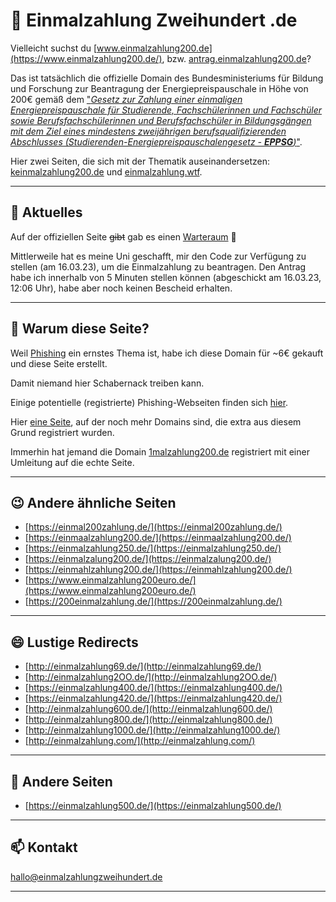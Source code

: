 # 💸 Einmalzahlung Zweihundert .de

Vielleicht suchst du [www.einmalzahlung200.de](https://www.einmalzahlung200.de/), bzw. [antrag.einmalzahlung200.de](https://antrag.einmalzahlung200.de/)?

Das ist tatsächlich die offizielle Domain des Bundesministeriums für Bildung und Forschung zur Beantragung der Energiepreispauschale in Höhe von 200€ gemäß dem ["*Gesetz zur Zahlung einer einmaligen Energiepreispauschale für Studierende, Fachschülerinnen und Fachschüler sowie Berufsfachschülerinnen und Berufsfachschüler in Bildungsgängen mit dem Ziel eines mindestens zweijährigen berufsqualifizierenden Abschlusses (Studierenden-Energiepreispauschalengesetz - **EPPSG**)*"](https://www.gesetze-im-internet.de/eppsg/).

Hier zwei Seiten, die sich mit der Thematik auseinandersetzen: [keinmalzahlung200.de](https://www.keinmalzahlung200.de/) und [einmalzahlung.wtf](https://einmalzahlung.wtf/).

---

## 📰 Aktuelles

Auf der offiziellen Seite <del>gibt</del> gab es einen [Warteraum](Warteraum) 🤦

Mittlerweile hat es meine Uni geschafft, mir den Code zur Verfügung zu stellen (am 16.03.23), um die Einmalzahlung zu beantragen. Den Antrag habe ich innerhalb von 5 Minuten stellen können (abgeschickt am 16.03.23, 12:06 Uhr), habe aber noch keinen Bescheid erhalten.

---

## 🤔 Warum diese Seite?

Weil [Phishing](https://de.wikipedia.org/wiki/Phishing) ein ernstes Thema ist, habe ich diese Domain für ~6€ gekauft und diese Seite erstellt.

Damit niemand hier Schabernack treiben kann.

Einige potentielle (registrierte) Phishing-Webseiten finden sich [hier](Phishing).

Hier [eine Seite](https://einmaIzahlung200.de/), auf der noch mehr Domains sind, die extra aus diesem Grund registriert wurden.

Immerhin hat jemand die Domain [1malzahlung200.de](https://1malzahlung200.de) registriert mit einer Umleitung auf die echte Seite.

---

## 😉 Andere ähnliche Seiten

- [https://einmal200zahlung.de/](https://einmal200zahlung.de/)
- [https://einmaalzahlung200.de/](https://einmaalzahlung200.de/)
- [https://einmalzahlung250.de/](https://einmalzahlung250.de/)
- [https://einmalzalung200.de/](https://einmalzalung200.de/)
- [https://einmahlzahlung200.de/](https://einmahlzahlung200.de/)
- [https://www.einmalzahlung200euro.de/](https://www.einmalzahlung200euro.de/)
- [https://200einmalzahlung.de/](https://200einmalzahlung.de/)

---

## 😄 Lustige Redirects

- [http://einmalzahlung69.de/](http://einmalzahlung69.de/)
- [http://einmalzahlung2OO.de/](http://einmalzahlung2OO.de/)
- [https://einmalzahlung400.de/](https://einmalzahlung400.de/)
- [https://einmalzahlung420.de/](https://einmalzahlung420.de/)
- [http://einmalzahlung600.de/](http://einmalzahlung600.de/)
- [http://einmalzahlung800.de/](http://einmalzahlung800.de/)
- [http://einmalzahlung1000.de/](http://einmalzahlung1000.de/)
- [http://einmalzahlung.com/](http://einmalzahlung.com/)

---

## 🤨 Andere Seiten

- [https://einmalzahlung500.de/](https://einmalzahlung500.de/)

---

## 📫 Kontakt

<hallo@einmalzahlungzweihundert.de>

---
